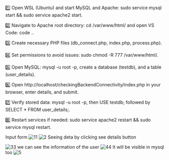 1️⃣ Open WSL (Ubuntu) and start MySQL and Apache: sudo service mysql start && sudo service apache2 start.

2️⃣ Navigate to Apache root directory: cd /var/www/html/ and open VS Code: code ..

3️⃣ Create necessary PHP files (db_connect.php, index.php, process.php).

4️⃣ Set permissions to avoid issues: sudo chmod -R 777 /var/www/html/.

5️⃣ Open MySQL: mysql -u root -p, create a database (testdb), and a table (user_details).

6️⃣ Open http://localhost/checkingBackendConnectivity/index.php in your browser, enter details, and submit.

7️⃣ Verify stored data: mysql -u root -p, then USE testdb; followed by SELECT * FROM user_details;.

8️⃣ Restart services if needed: sudo service apache2 restart && sudo service mysql restart.


Input form
![11](https://github.com/user-attachments/assets/d9ed3340-c2b3-4e21-9340-037b9af6a973)
![2](https://github.com/user-attachments/assets/69f114fc-c576-492a-b447-b6cd7400060f)
Seeing deta by clicking see details button

![33](https://github.com/user-attachments/assets/ebb4bd18-e409-4844-85fc-b97ed8fe2d05)
we can see the information of the user
![44](https://github.com/user-attachments/assets/994b8d79-f11e-462a-bb75-57867c5a7fe4)
It will be visible in mysql too
![5](https://github.com/user-attachments/assets/ef41bd12-bf9f-41ae-9e91-97857524145a)




